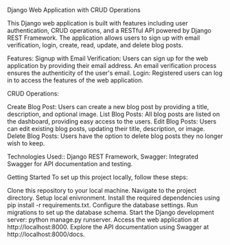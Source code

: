 Django Web Application with CRUD Operations

This Django web application is built with features including user authentication, CRUD operations, and a RESTful API powered by Django REST Framework. The application allows users to sign up with email verification, login, create, read, update, and delete blog posts.

Features: 
Signup with Email Verification: Users can sign up for the web application by providing their email address. An email verification process ensures the authenticity of the user's email.
Login: Registered users can log in to access the features of the web application.

CRUD Operations:

Create Blog Post: Users can create a new blog post by providing a title, description, and optional image.
List Blog Posts: All blog posts are listed on the dashboard, providing easy access to the users.
Edit Blog Posts: Users can edit existing blog posts, updating their title, description, or image.
Delete Blog Posts: Users have the option to delete blog posts they no longer wish to keep.

Technologies Used::
Django REST Framework, Swagger: Integrated Swagger for API documentation and testing.

Getting Started
To set up this project locally, follow these steps:

Clone this repository to your local machine.
Navigate to the project directory.
Setup local enivronment.
Install the required dependencies using pip install -r requirements.txt.
Configure the database settings.
Run migrations to set up the database schema.
Start the Django development server: python manage.py runserver.
Access the web application at http://localhost:8000.
Explore the API documentation using Swagger at http://localhost:8000/docs.
